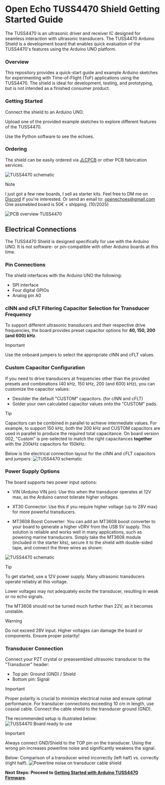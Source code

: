 # Open Echo TUSS4470 Shield Getting Started Guide

The TUSS4470 is an ultrasonic driver and receiver IC designed for seamless interaction with ultrasonic transducers. The TUSS4470 Arduino Shield is a development board that enables quick evaluation of the TUSS4470's features using the Arduino UNO platform.

### Overview
This repository provides a quick-start guide and example Arduino sketches for experimenting with Time-of-Flight (ToF) applications using the TUSS4470. The shield is ideal for development, testing, and prototyping, but is not intended as a finished consumer product.

### Getting Started
Connect the shield to an Arduino UNO.

Upload one of the provided example sketches to explore different features of the TUSS4470.

Use the Python software to see the echoes.

### Ordering
The shield can be easily ordered via [JLCPCB](https://jlcpcb.com/?from=Neumi) or other PCB fabrication services.

<img alt="TUSS4470 schematic" src="/documentation/images/starter_kit.jpg">

> [!Note]
> I just got a few new boards, I sell as starter kits. Feel free to DM me on [Discord](https://discord.com/invite/rerCyqAcrw) if you're interested. Or send an email to: openechoes@gmail.com One assmebled board is 50€ + shipping. (10/2025)


<img alt="PCB overview TUSS4470" src="/documentation/images/shield_pinout.png">


## Electrical Connections
The TUSS4470 Shield is designed specifically for use with the Arduino UNO. It is not software- or pin-compatible with other Arduino boards at this time.

### Pin Connections
The shield interfaces with the Arduino UNO the following:
- SPI interface
- Four digital GPIOs
- Analog pin A0

### cINN and cFLT Filtering Capacitor Selection for Transducer Frequency
To support different ultrasonic transducers and their respective drive frequencies, the board provides preset capacitor options for <b/>40, 150, 200 (and 600) kHz</b>.

> [!Important]
> Use the onboard jumpers to select the appropriate cINN and cFLT values.

### Custom Capacitor Configuration
If you need to drive transducers at frequencies other than the provided presets and combinations (40 kHz, 150 kHz, 200 (and 600) kHz), you can customize the capacitor values:
- Desolder the default "CUSTOM" capacitors. (for cINN and cFLT)
- Solder your own calculated capacitor values onto the "CUSTOM" pads.

> [!TIP]
> Capacitors can be combined in parallel to achieve intermediate values.
> For example, to support 150 kHz, both the 200 kHz and CUSTOM capacitors are used in parallel to produce the required total capacitance.
> On board version 002, "Custom" is pre-selected to match the right capacitances <b/>together</b> with the 200kHz capacitors for 150kHz. 

Below is the electrical connection layout for the cINN and cFLT capacitors and jumpers:
<img alt="TUSS4470 schematic" src="/documentation/images/schematic_TUSS4470.png">

### Power Supply Options
The board supports two power input options:
- VIN (Arduino VIN pin):
Use this when the transducer operates at 12V max, as the Arduino cannot tolerate higher voltages.

- XT30 Connector:
Use this if you require higher voltage (up to 28V max) for more powerful transducers.

- MT3608 Boost Converter:
You can add an MT3608 boost converter to your board to generate a higher vDRV from the USB 5V supply. This solution is reliable and works well in many applications, such as powering marine transducers.
Simply take the MT3608 module (included in the starter kits), secure it to the shield with double-sided tape, and connect the three wires as shown:
<img alt="TUSS4470 schematic" src="/documentation/images/TUSS4470_MT3608.jpg">

> [!Tip]
> To get started, use a 12V power supply. Many ultrasonic transducers operate reliably at this voltage.
> 
> Lower voltages may not adequately excite the transducer, resulting in weak or no echo signals.
> 
> The MT3608 should not be turned much further than 22V, as it becomes unstable.

> [!Warning]
> Do not exceed 28V input. Higher voltages can damage the board or components. Ensure proper polarity!

### Transducer Connection
Connect your PZT crystal or preassembled ultrasonic transducer to the "Transducer" header:

- Top pin: Ground (GND) / Shield
- Bottom pin: Signal

> [!Important]
> Proper polarity is crucial to minimize electrical noise and ensure optimal performance.
> For transducer connections exceeding 10 cm in length, use coaxial cable. Connect the cable shield to the transducer ground (GND).

The recommended setup is illustrated below:
<img alt="TUSS4470 Board ready to use" src="/documentation/images/TUSS4470_shield002.jpg">

> [!Important]
> Always connect GND/Shield to the TOP pin on the transducer.
> Using the wrong pin increases powerline noise and significantly weakens the signal.

Below: Comparison of a transducer wired incorrectly (left half) vs. correctly (right half).
<img alt="Powerline noise on transducer cable shield" src="/documentation/images/powerline_noise.jpg">


<b/>Next Steps: Proceed to [Getting Started with Arduino TUSS4470 Firmware](getting_started_TUSS4470_firmware.md).</b>
